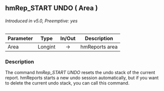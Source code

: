 ## hmRep_START UNDO ( Area )
###### Introduced in v5.0, Preemptive: yes

|Parameter|Type|In/Out|Description
|---|---|:---:|---
|Area|Longint|→|hmReports area

### Description
The command *hmRep_START UNDO* resets the undo stack of the current report. hmReports starts a new undo session automatically, but if you want to delete the current undo stack, you can call this command.
